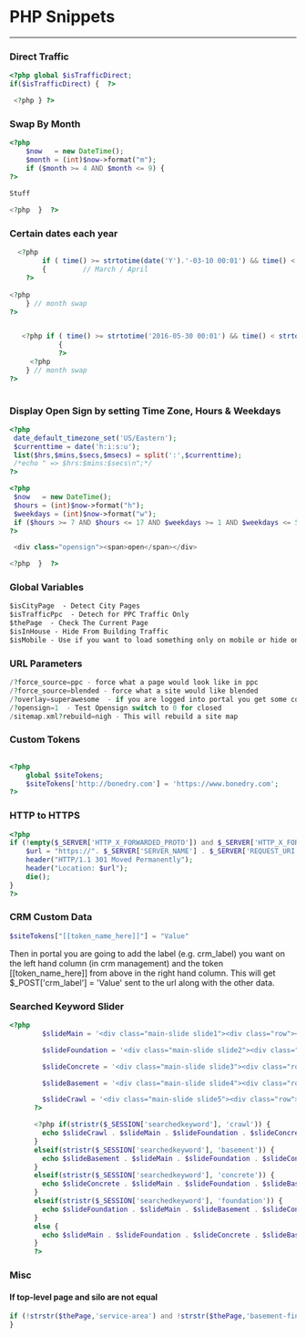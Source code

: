 # <i class="fab fa-php"></i> PHP Snippets
***
### Direct Traffic 

```php
<?php global $isTrafficDirect;
if($isTrafficDirect) {  ?>

 <?php } ?>
```

### Swap By Month

```php
<?php
    $now   = new DateTime();
    $month = (int)$now->format("m");
    if ($month >= 4 AND $month <= 9) {    
?>
 
Stuff

<?php  }  ?>
```


### Certain dates each year

```php
  <?php
  		if ( time() >= strtotime(date('Y').'-03-10 00:01') && time() < strtotime(date('Y').'-04-06 23:59') )  
  		{         // March / April
	?>
     
<?php
	} // month swap
?>


   <?php if ( time() >= strtotime('2016-05-30 00:01') && time() < strtotime('2016-06-15 23:59') )
            {
            ?>
     <?php
	} // month swap
?>       
            
```

### Display Open Sign by setting Time Zone, Hours & Weekdays

```php
<?php
 date_default_timezone_set('US/Eastern');
 $currenttime = date('h:i:s:u');
 list($hrs,$mins,$secs,$msecs) = split(':',$currenttime);
 /*echo " => $hrs:$mins:$secs\n";*/
?>

<?php
 $now   = new DateTime();
 $hours = (int)$now->format("h");
 $weekdays = (int)$now->format("w");
 if ($hours >= 7 AND $hours <= 17 AND $weekdays >= 1 AND $weekdays <= 5) {
?>

 <div class="opensign"><span>open</span></div>

<?php  }  ?>
```

### Global Variables
```txt
$isCityPage  - Detect City Pages
$isTrafficPpc  - Detech for PPC Traffic Only
$thePage  - Check The Current Page 
$isInHouse - Hide From Building Traffic
$isMobile - Use if you want to load something only on mobile or hide on mobile
```

### URL Parameters
```php
/?force_source=ppc - force what a page would look like in ppc
/?force_source=blended - force what a site would like blended
/?overlay=superawesome  - if you are logged into portal you get some cool stuff
/?opensign=1  - Test Opensign switch to 0 for closed
/sitemap.xml?rebuild=nigh - This will rebuild a site map
```


### Custom Tokens 
```php

<?php
	global $siteTokens;
	$siteTokens['http://bonedry.com'] = 'https://www.bonedry.com';  
?>
```
 
### HTTP to HTTPS 
```php
<?php
if (!empty($_SERVER['HTTP_X_FORWARDED_PROTO']) and $_SERVER['HTTP_X_FORWARDED_PROTO'] == 'http') {
    $url = "https://". $_SERVER['SERVER_NAME'] . $_SERVER['REQUEST_URI'];
    header("HTTP/1.1 301 Moved Permanently"); 
    header("Location: $url");
    die();
}
?>
```

### CRM Custom Data 
```php
$siteTokens["[[token_name_here]]"] = "Value"
```
Then in portal you are going to add the label (e.g. crm_label) you want on the left hand column (in crm management) and the token [[token_name_here]] from above in the right hand column. This will get $_POST['crm_label'] = 'Value' sent to the url along with the other data.
 
### Searched Keyword Slider
```php
<?php
        $slideMain = '<div class="main-slide slide1"><div class="row"><div class="columns main-text"><h2>Engineer-Quality Assessments</h2><h3>for All of Your Home\'s Structural Problems</h3><ul><li><a href="/foundation-repair.html">Foundation Repair</a></li><li><a href="/basement-waterproofing.html">Basement Waterproofing</a></li><li><a href="/crawl-space-repair.html">Crawl Space Repair</a></li></ul></div></div></div>';

        $slideFoundation = '<div class="main-slide slide2"><div class="row"><div class="small-12 columns main-slides-text"><h2><a href="/foundation-repair.html">Foundation Issues?</a></h2></div></div></div>';

        $slideConcrete = '<div class="main-slide slide3"><div class="row"><div class="small-12 columns main-slides-text"><h2><a href="/concrete-lifting.html">Concrete Leveling?</a></h2></div></div></div>';

        $slideBasement = '<div class="main-slide slide4"><div class="row"><div class="small-12 columns main-slides-text"><h2><a href="/basement-waterproofing.html">Wet Basement?</a></h2></div></div></div>';

        $slideCrawl = '<div class="main-slide slide5"><div class="row"><div class="small-12 columns main-slides-text"><h2><a href="/crawl-space-repair.html">Wet Crawl Space<br />&amp; sagging floors?</a></h2></div></div></div>';
      ?>

      <?php if(stristr($_SESSION['searchedkeyword'], 'crawl')) {
        echo $slideCrawl . $slideMain . $slideFoundation . $slideConcrete . $slideBasement;
      }
      elseif(stristr($_SESSION['searchedkeyword'], 'basement')) {
        echo $slideBasement . $slideMain . $slideFoundation . $slideConcrete . $slideCrawl;
      }
      elseif(stristr($_SESSION['searchedkeyword'], 'concrete')) {
        echo $slideConcrete . $slideMain . $slideFoundation . $slideBasement . $slideCrawl;
      }
      elseif(stristr($_SESSION['searchedkeyword'], 'foundation')) {
        echo $slideFoundation . $slideMain . $slideBasement . $slideConcrete . $slideCrawl;
      }
      else {
        echo $slideMain . $slideFoundation . $slideConcrete . $slideBasement . $slideCrawl;
      }
      ?>
```

### Misc
#### If top-level page and silo are not equal
```php
if (!strstr($thePage,'service-area') and !strstr($thePage,'basement-finishing') and !strstr($thePage,'sunroom')) {
}
```
